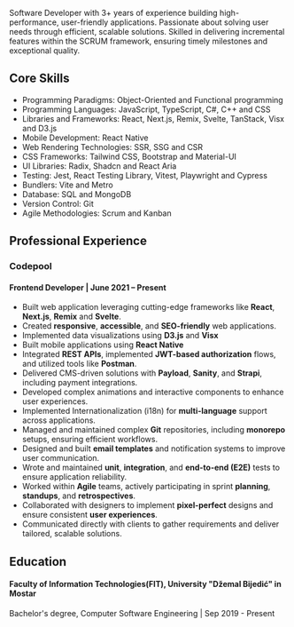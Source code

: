Software Developer with 3+ years of experience building high-performance, user-friendly applications. Passionate about solving user needs through efficient, scalable solutions. Skilled in delivering incremental features within the SCRUM framework, ensuring timely milestones and exceptional quality.

## Core Skills

- Programming Paradigms: Object-Oriented and Functional programming
- Programming Languages: JavaScript, TypeScript, C#, C++ and CSS
- Libraries and Frameworks: React, Next.js, Remix, Svelte, TanStack, Visx and D3.js
- Mobile Development: React Native
- Web Rendering Technologies: SSR, SSG and CSR
- CSS Frameworks: Tailwind CSS, Bootstrap and Material-UI
- UI Libraries: Radix, Shadcn and React Aria
- Testing: Jest, React Testing Library, Vitest, Playwright and Cypress
- Bundlers: Vite and Metro
- Database: SQL and MongoDB
- Version Control: Git
- Agile Methodologies: Scrum and Kanban

## Professional Experience

### Codepool

#### Frontend Developer | June 2021 – Present

- Built web application leveraging cutting-edge frameworks like **React**, **Next.js**, **Remix** and **Svelte**.
- Created **responsive**, **accessible**, and **SEO-friendly** web applications.
- Implemented data visualizations using **D3.js** and **Visx**
- Built mobile applications using **React Native**
- Integrated **REST APIs**, implemented **JWT-based authorization** flows, and utilized tools like **Postman**.
- Delivered CMS-driven solutions with **Payload**, **Sanity**, and **Strapi**, including payment integrations.
- Developed complex animations and interactive components to enhance user experiences.
- Implemented Internationalization (i18n) for **multi-language** support across applications.
- Managed and maintained complex **Git** repositories, including **monorepo** setups, ensuring efficient workflows.
- Designed and built **email templates** and notification systems to improve user communication.
- Wrote and maintained **unit**, **integration**, and **end-to-end (E2E)** tests to ensure application reliability.
- Worked within **Agile** teams, actively participating in sprint **planning**, **standups**, and **retrospectives**.
- Collaborated with designers to implement **pixel-perfect** designs and ensure consistent **user experiences**.
- Communicated directly with clients to gather requirements and deliver tailored, scalable solutions.

## Education

#### Faculty of Information Technologies(FIT), University "Džemal Bijedić" in Mostar

Bachelor's degree, Computer Software Engineering | Sep 2019 - Present
